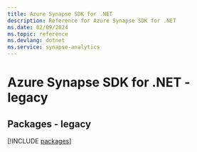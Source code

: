 ```yaml
---
title: Azure Synapse SDK for .NET
description: Reference for Azure Synapse SDK for .NET
ms.date: 02/09/2024
ms.topic: reference
ms.devlang: dotnet
ms.service: synapse-analytics
---
```

# Azure Synapse SDK for .NET - legacy
## Packages - legacy
[!INCLUDE [packages](synapse-index.md)]